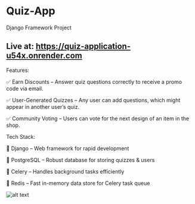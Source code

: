 # Quiz-App

Django Framework Project 

## Live at: https://quiz-application-u54x.onrender.com

Features:

✅ Earn Discounts – Answer quiz questions correctly to receive a promo code via email.

✅ User-Generated Quizzes – Any user can add questions, which might appear in another user’s quiz.

✅ Community Voting – Users can vote for the next design of an item in the shop.

Tech Stack:

🔹 Django – Web framework for rapid development

🔹 PostgreSQL – Robust database for storing quizzes & users

🔹 Celery – Handles background tasks efficiently

🔹 Redis – Fast in-memory data store for Celery task queue

![alt text](<Untitled design-2.png>)
